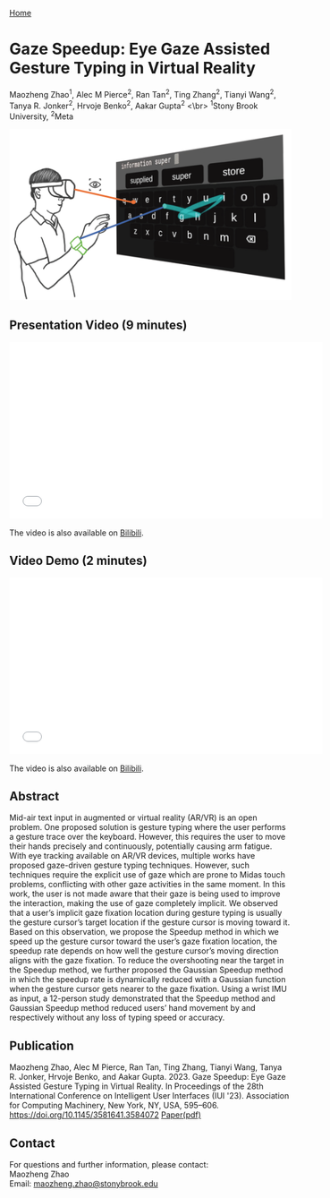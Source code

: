 [Home](https://maozheng6.github.io/Maozheng/)

# Gaze Speedup: Eye Gaze Assisted Gesture Typing in Virtual Reality
Maozheng Zhao<sup>1</sup>, Alec M Pierce<sup>2</sup>, Ran Tan<sup>2</sup>, Ting Zhang<sup>2</sup>, Tianyi Wang<sup>2</sup>, Tanya R. Jonker<sup>2</sup>, Hrvoje Benko<sup>2</sup>, Aakar Gupta<sup>2</sup> <\br>
<sup>1</sup>Stony Brook University, <sup>2</sup>Meta 

![Gaze Speedup teaser](gc_teaser.png)

## Presentation Video (9 minutes)
<p align="center">
<iframe width="560" height="315" src="//player.bilibili.com/player.html?aid=994835689&bvid=BV1Xs4y1m7Mz&cid=1089160578&page=1" scrolling="no" border="0" title="EyeSayCorrect presentation video" frameborder="no" framespacing="0" allowfullscreen="true"> </iframe>
</p>


The video is also available on [Bilibili](https://www.bilibili.com/video/BV1Xs4y1m7Mz/?spm_id_from=333.999.0.0&vd_source=05af339ffd77c4b424ba2393db3ade1d).



## Video Demo (2 minutes)
<p align="center">
<iframe width="560" height="315" src="//player.bilibili.com/player.html?aid=909813230&bvid=BV1XM4y117cL&cid=1089164072&page=1" scrolling="no" border="0" title="Gaze Speedup Demo" frameborder="no" framespacing="0" allowfullscreen="true"> </iframe>
</p>



The video is also available on [Bilibili](https://www.bilibili.com/video/BV1XM4y117cL/?share_source=copy_web&vd_source=135e585c3c57f69edf258393780a2f5c).



## Abstract
Mid-air text input in augmented or virtual reality (AR/VR) is an open problem. One proposed solution is gesture typing where the user performs a gesture trace over the keyboard. However, this requires the user to move their hands precisely and continuously, potentially causing arm fatigue. With eye tracking available on AR/VR devices, multiple works have proposed gaze-driven gesture typing techniques. However, such techniques require the explicit use of gaze which are prone to Midas touch problems, conflicting with other gaze activities in the same moment. In this work, the user is not made aware that their gaze is being used to improve the interaction, making the use of gaze completely implicit. We observed that a user’s implicit gaze fixation location during gesture typing is usually the gesture cursor’s target location if the gesture cursor is moving toward it. Based on this observation, we propose the Speedup method in which we speed up the gesture cursor toward the user’s gaze fixation location, the speedup rate depends on how well the gesture cursor’s moving direction aligns with the gaze fixation. To reduce the overshooting near the target in the Speedup method, we further proposed the Gaussian Speedup method in which the speedup rate is dynamically reduced with a Gaussian function when the gesture cursor gets nearer to the gaze fixation. Using a wrist IMU as input, a 12-person study demonstrated that the Speedup method and Gaussian Speedup method reduced users’ hand movement by and respectively without any loss of typing speed or accuracy.

## Publication 

Maozheng Zhao, Alec M Pierce, Ran Tan, Ting Zhang, Tianyi Wang, Tanya R. Jonker, Hrvoje Benko, and Aakar Gupta. 2023. Gaze Speedup: Eye Gaze Assisted Gesture Typing in Virtual Reality. In Proceedings of the 28th International Conference on Intelligent User Interfaces (IUI '23). Association for Computing Machinery, New York, NY, USA, 595–606. https://doi.org/10.1145/3581641.3584072 
[Paper(pdf)](gs.pdf)

## Contact
For questions and further information, please contact:<br/>
Maozheng Zhao<br/>
Email: maozheng.zhao@stonybrook.edu
